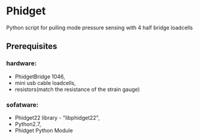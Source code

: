 # Phidget
Python script for pulling mode pressure sensing with 4 half bridge loadcells

## Prerequisites
### hardware:  
* PhidgetBridge 1046, 
* mini usb cable loadcells, 
* resistors(match the resistance of the strain gauge)

### sofatware:
* Phidget22 library - "libphidget22",
* Python2.7,
* Phidget Python Module

